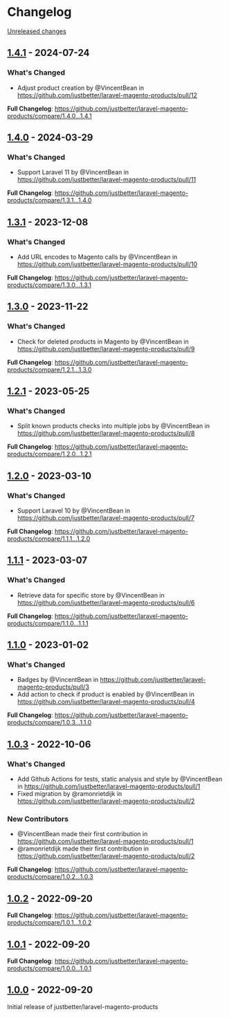 # Changelog 

[Unreleased changes](https://github.com/justbetter/laravel-magento-products/compare/1.4.1...main)
## [1.4.1](https://github.com/justbetter/laravel-magento-products/releases/tag/1.4.1) - 2024-07-24

### What's Changed
* Adjust product creation by @VincentBean in https://github.com/justbetter/laravel-magento-products/pull/12


**Full Changelog**: https://github.com/justbetter/laravel-magento-products/compare/1.4.0...1.4.1

## [1.4.0](https://github.com/justbetter/laravel-magento-products/releases/tag/1.4.0) - 2024-03-29

### What's Changed
* Support Laravel 11 by @VincentBean in https://github.com/justbetter/laravel-magento-products/pull/11


**Full Changelog**: https://github.com/justbetter/laravel-magento-products/compare/1.3.1...1.4.0

## [1.3.1](https://github.com/justbetter/laravel-magento-products/releases/tag/1.3.1) - 2023-12-08

### What's Changed
* Add URL encodes to Magento calls by @VincentBean in https://github.com/justbetter/laravel-magento-products/pull/10


**Full Changelog**: https://github.com/justbetter/laravel-magento-products/compare/1.3.0...1.3.1

## [1.3.0](https://github.com/justbetter/laravel-magento-products/releases/tag/1.3.0) - 2023-11-22

### What's Changed
* Check for deleted products in Magento by @VincentBean in https://github.com/justbetter/laravel-magento-products/pull/9


**Full Changelog**: https://github.com/justbetter/laravel-magento-products/compare/1.2.1...1.3.0

## [1.2.1](https://github.com/justbetter/laravel-magento-products/releases/tag/1.2.1) - 2023-05-25

### What's Changed
* Split known products checks into multiple jobs by @VincentBean in https://github.com/justbetter/laravel-magento-products/pull/8


**Full Changelog**: https://github.com/justbetter/laravel-magento-products/compare/1.2.0...1.2.1

## [1.2.0](https://github.com/justbetter/laravel-magento-products/releases/tag/1.2.0) - 2023-03-10

### What's Changed
* Support Laravel 10 by @VincentBean in https://github.com/justbetter/laravel-magento-products/pull/7


**Full Changelog**: https://github.com/justbetter/laravel-magento-products/compare/1.1.1...1.2.0

## [1.1.1](https://github.com/justbetter/laravel-magento-products/releases/tag/1.1.1) - 2023-03-07

### What's Changed
* Retrieve data for specific store by @VincentBean in https://github.com/justbetter/laravel-magento-products/pull/6


**Full Changelog**: https://github.com/justbetter/laravel-magento-products/compare/1.1.0...1.1.1

## [1.1.0](https://github.com/justbetter/laravel-magento-products/releases/tag/1.1.0) - 2023-01-02

### What's Changed
* Badges by @VincentBean in https://github.com/justbetter/laravel-magento-products/pull/3
* Add action to check if product is enabled by @VincentBean in https://github.com/justbetter/laravel-magento-products/pull/4


**Full Changelog**: https://github.com/justbetter/laravel-magento-products/compare/1.0.3...1.1.0

## [1.0.3](https://github.com/justbetter/laravel-magento-products/releases/tag/1.0.3) - 2022-10-06

### What's Changed
* Add Github Actions for tests, static analysis and style  by @VincentBean in https://github.com/justbetter/laravel-magento-products/pull/1
* Fixed migration by @ramonrietdijk in https://github.com/justbetter/laravel-magento-products/pull/2

### New Contributors
* @VincentBean made their first contribution in https://github.com/justbetter/laravel-magento-products/pull/1
* @ramonrietdijk made their first contribution in https://github.com/justbetter/laravel-magento-products/pull/2

**Full Changelog**: https://github.com/justbetter/laravel-magento-products/compare/1.0.2...1.0.3

## [1.0.2](https://github.com/justbetter/laravel-magento-products/releases/tag/1.0.2) - 2022-09-20

**Full Changelog**: https://github.com/justbetter/laravel-magento-products/compare/1.0.1...1.0.2

## [1.0.1](https://github.com/justbetter/laravel-magento-products/releases/tag/1.0.1) - 2022-09-20

**Full Changelog**: https://github.com/justbetter/laravel-magento-products/compare/1.0.0...1.0.1

## [1.0.0](https://github.com/justbetter/laravel-magento-products/releases/tag/1.0.0) - 2022-09-20

Initial release of justbetter/laravel-magento-products

